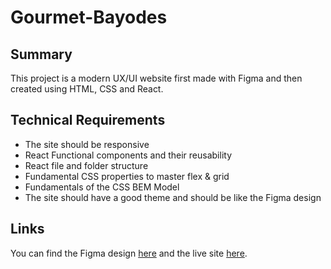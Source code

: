# Gourmet-Bayodes

## Summary

This project is a modern UX/UI website first made with Figma and then created using HTML, CSS and React. 

## Technical Requirements

-   The site should be responsive
-   React Functional components and their reusability
-   React file and folder structure
-   Fundamental CSS properties to master flex & grid
-   Fundamentals of the CSS BEM Model
-   The site should have a good theme and should be like the Figma design

## Links
You can find the Figma design [here](https://www.figma.com/file/YCrwE9ZKi66hehvw97KcLo/Gourmet-Bayodes?type=design&t=pPTgEnGhKKFf2zuT-0) and the live site [here](http://gourmet-bayodes.com/).
